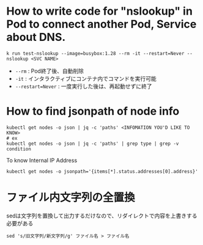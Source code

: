 # How to write code for "nslookup" in Pod to connect another Pod, Service about DNS.
```
k run test-nslookup --image=busybox:1.28 --rm -it --restart=Never -- nslookup <SVC NAME> 
```
- ```--rm``` : Pod終了後、自動削除
- ```-it``` : インタラクティブにコンテナ内でコマンドを実行可能
- ```--restart=Never``` : 一度実行した後は、再起動せずに終了

# How to find jsonpath of node info
```
kubectl get nodes -o json | jq -c 'paths' <INFOMATION YOU'D LIKE TO KNOW>
# ex
kubectl get nodes -o json | jq -c 'paths' | grep type | grep -v condition
```
To know Internal IP Address
```
kubectl get nodes -o jsonpath='{items[*].status.addresses[0].address}'
```
# ファイル内文字列の全置換
sedは文字列を置換して出力するだけなので、リダイレクトで内容を上書きする必要がある
```
sed 's/旧文字列/新文字列/g' ファイル名 > ファイル名
```
